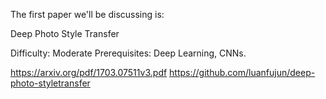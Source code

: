 The first paper we'll be discussing is:

Deep Photo Style Transfer

Difficulty: Moderate
Prerequisites: Deep Learning, CNNs.

https://arxiv.org/pdf/1703.07511v3.pdf
https://github.com/luanfujun/deep-photo-styletransfer

